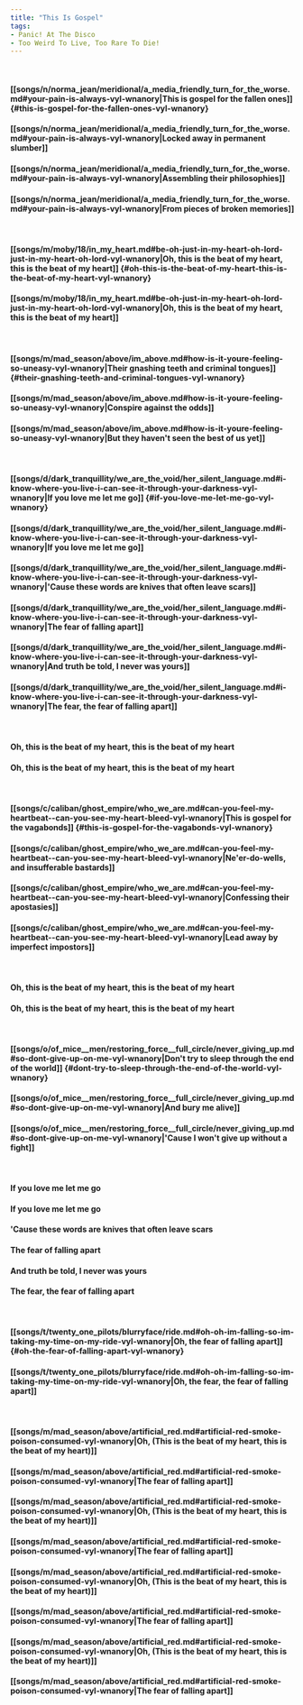 ```yaml
---
title: "This Is Gospel"
tags:
- Panic! At The Disco
- Too Weird To Live, Too Rare To Die!
---
```

&nbsp;
#### [[songs/n/norma_jean/meridional/a_media_friendly_turn_for_the_worse.md#your-pain-is-always-vyl-wnanory|This is gospel for the fallen ones]] {#this-is-gospel-for-the-fallen-ones-vyl-wnanory}
#### [[songs/n/norma_jean/meridional/a_media_friendly_turn_for_the_worse.md#your-pain-is-always-vyl-wnanory|Locked away in permanent slumber]]
#### [[songs/n/norma_jean/meridional/a_media_friendly_turn_for_the_worse.md#your-pain-is-always-vyl-wnanory|Assembling their philosophies]]
#### [[songs/n/norma_jean/meridional/a_media_friendly_turn_for_the_worse.md#your-pain-is-always-vyl-wnanory|From pieces of broken memories]]
&nbsp;
#### [[songs/m/moby/18/in_my_heart.md#be-oh-just-in-my-heart-oh-lord-just-in-my-heart-oh-lord-vyl-wnanory|Oh, this is the beat of my heart, this is the beat of my heart]] {#oh-this-is-the-beat-of-my-heart-this-is-the-beat-of-my-heart-vyl-wnanory}
#### [[songs/m/moby/18/in_my_heart.md#be-oh-just-in-my-heart-oh-lord-just-in-my-heart-oh-lord-vyl-wnanory|Oh, this is the beat of my heart, this is the beat of my heart]]
&nbsp;
#### [[songs/m/mad_season/above/im_above.md#how-is-it-youre-feeling-so-uneasy-vyl-wnanory|Their gnashing teeth and criminal tongues]] {#their-gnashing-teeth-and-criminal-tongues-vyl-wnanory}
#### [[songs/m/mad_season/above/im_above.md#how-is-it-youre-feeling-so-uneasy-vyl-wnanory|Conspire against the odds]]
#### [[songs/m/mad_season/above/im_above.md#how-is-it-youre-feeling-so-uneasy-vyl-wnanory|But they haven't seen the best of us yet]]
&nbsp;
#### [[songs/d/dark_tranquillity/we_are_the_void/her_silent_language.md#i-know-where-you-live-i-can-see-it-through-your-darkness-vyl-wnanory|If you love me let me go]] {#if-you-love-me-let-me-go-vyl-wnanory}
#### [[songs/d/dark_tranquillity/we_are_the_void/her_silent_language.md#i-know-where-you-live-i-can-see-it-through-your-darkness-vyl-wnanory|If you love me let me go]]
#### [[songs/d/dark_tranquillity/we_are_the_void/her_silent_language.md#i-know-where-you-live-i-can-see-it-through-your-darkness-vyl-wnanory|'Cause these words are knives that often leave scars]]
#### [[songs/d/dark_tranquillity/we_are_the_void/her_silent_language.md#i-know-where-you-live-i-can-see-it-through-your-darkness-vyl-wnanory|The fear of falling apart]]
#### [[songs/d/dark_tranquillity/we_are_the_void/her_silent_language.md#i-know-where-you-live-i-can-see-it-through-your-darkness-vyl-wnanory|And truth be told, I never was yours]]
#### [[songs/d/dark_tranquillity/we_are_the_void/her_silent_language.md#i-know-where-you-live-i-can-see-it-through-your-darkness-vyl-wnanory|The fear, the fear of falling apart]]
&nbsp;
#### Oh, this is the beat of my heart, this is the beat of my heart
#### Oh, this is the beat of my heart, this is the beat of my heart
&nbsp;
#### [[songs/c/caliban/ghost_empire/who_we_are.md#can-you-feel-my-heartbeat--can-you-see-my-heart-bleed-vyl-wnanory|This is gospel for the vagabonds]] {#this-is-gospel-for-the-vagabonds-vyl-wnanory}
#### [[songs/c/caliban/ghost_empire/who_we_are.md#can-you-feel-my-heartbeat--can-you-see-my-heart-bleed-vyl-wnanory|Ne'er-do-wells, and insufferable bastards]]
#### [[songs/c/caliban/ghost_empire/who_we_are.md#can-you-feel-my-heartbeat--can-you-see-my-heart-bleed-vyl-wnanory|Confessing their apostasies]]
#### [[songs/c/caliban/ghost_empire/who_we_are.md#can-you-feel-my-heartbeat--can-you-see-my-heart-bleed-vyl-wnanory|Lead away by imperfect impostors]]
&nbsp;
#### Oh, this is the beat of my heart, this is the beat of my heart
#### Oh, this is the beat of my heart, this is the beat of my heart
&nbsp;
#### [[songs/o/of_mice__men/restoring_force__full_circle/never_giving_up.md#so-dont-give-up-on-me-vyl-wnanory|Don't try to sleep through the end of the world]] {#dont-try-to-sleep-through-the-end-of-the-world-vyl-wnanory}
#### [[songs/o/of_mice__men/restoring_force__full_circle/never_giving_up.md#so-dont-give-up-on-me-vyl-wnanory|And bury me alive]]
#### [[songs/o/of_mice__men/restoring_force__full_circle/never_giving_up.md#so-dont-give-up-on-me-vyl-wnanory|'Cause I won't give up without a fight]]
&nbsp;
#### If you love me let me go
#### If you love me let me go
#### 'Cause these words are knives that often leave scars
#### The fear of falling apart
#### And truth be told, I never was yours
#### The fear, the fear of falling apart
&nbsp;
#### [[songs/t/twenty_one_pilots/blurryface/ride.md#oh-oh-im-falling-so-im-taking-my-time-on-my-ride-vyl-wnanory|Oh, the fear of falling apart]] {#oh-the-fear-of-falling-apart-vyl-wnanory}
#### [[songs/t/twenty_one_pilots/blurryface/ride.md#oh-oh-im-falling-so-im-taking-my-time-on-my-ride-vyl-wnanory|Oh, the fear, the fear of falling apart]]
&nbsp;
#### [[songs/m/mad_season/above/artificial_red.md#artificial-red-smoke-poison-consumed-vyl-wnanory|Oh, (This is the beat of my heart, this is the beat of my heart)]]
#### [[songs/m/mad_season/above/artificial_red.md#artificial-red-smoke-poison-consumed-vyl-wnanory|The fear of falling apart]]
#### [[songs/m/mad_season/above/artificial_red.md#artificial-red-smoke-poison-consumed-vyl-wnanory|Oh, (This is the beat of my heart, this is the beat of my heart)]]
#### [[songs/m/mad_season/above/artificial_red.md#artificial-red-smoke-poison-consumed-vyl-wnanory|The fear of falling apart]]
#### [[songs/m/mad_season/above/artificial_red.md#artificial-red-smoke-poison-consumed-vyl-wnanory|Oh, (This is the beat of my heart, this is the beat of my heart)]]
#### [[songs/m/mad_season/above/artificial_red.md#artificial-red-smoke-poison-consumed-vyl-wnanory|The fear of falling apart]]
#### [[songs/m/mad_season/above/artificial_red.md#artificial-red-smoke-poison-consumed-vyl-wnanory|Oh, (This is the beat of my heart, this is the beat of my heart)]]
#### [[songs/m/mad_season/above/artificial_red.md#artificial-red-smoke-poison-consumed-vyl-wnanory|The fear of falling apart]]
